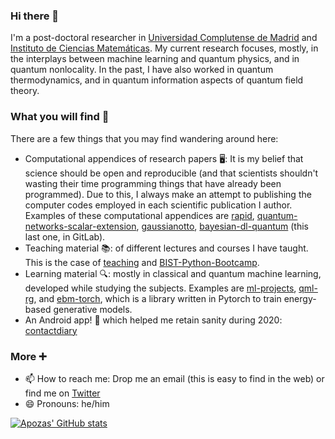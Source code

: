 ### Hi there 👋

I'm a post-doctoral researcher in [Universidad Complutense de Madrid](https://www.ucm.es/mathqi) and [Instituto de Ciencias Matemáticas](https://www.icmat.es). My current research focuses, mostly, in the interplays between machine learning and quantum physics, and in quantum nonlocality. In the past, I have also worked in quantum thermodynamics, and in quantum information aspects of quantum field theory.

### What you will find 👀
There are a few things that you may find wandering around here:
- Computational appendices of research papers 🖥️: It is my belief that science should be open and reproducible (and that scientists shouldn't wasting their time programming things that have already been programmed). Due to this, I always make an attempt to publishing the computer codes employed in each scientific publication I author. Examples of these computational appendices are [rapid](https://github.com/apozas/rapid), [quantum-networks-scalar-extension](https://github.com/apozas/quantum-networks-scalar-extension), [gaussianotto](https://github.com/apozas/gaussianotto), [bayesian-dl-quantum](https://gitlab.com/apozas/bayesian-dl-quantum) (this last one, in GitLab).
- Teaching material 📚: of different lectures and courses I have taught. This is the case of [teaching](https://github.com/apozas/teaching) and [BIST-Python-Bootcamp](https://github.com/apozas/BIST-Python-Bootcamp).
- Learning material 🔍: mostly in classical and quantum machine learning, developed while studying the subjects. Examples are [ml-projects](https://github.com/apozas/ml-projects), [qml-rg](https://github.com/apozas/qml-rg), and [ebm-torch](https://github.com/apozas/ebm-torch), which is a library written in Pytorch to train energy-based generative models.
- An Android app! 📱 which helped me retain sanity during 2020: [contactdiary](https://github.com/apozas/contactdiary)

### More ➕
- 📫 How to reach me: Drop me an email (this is easy to find in the web) or find me on [Twitter](https://www.twitter.com/apozasker)
- 😄 Pronouns: he/him

[![Apozas' GitHub stats](https://github-readme-stats.vercel.app/api?username=apozas&show_icons=true&theme=dark)](https://github.com/apozas)
